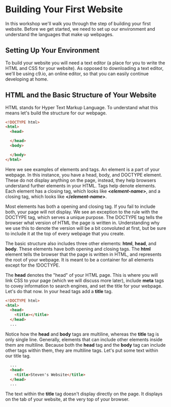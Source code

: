 # Building Your First Website
In this workshop we'll walk you through the step of building your first website. Before we get started, we need to set up our environment and understand the languages that make up webpages.

## Setting Up Your Environment
To build your website you will need a text editor (a place for you to write the HTML and CSS for your website). As opposed to downloading a text editor, we'll be using c9.io, an online editor, so that you can easily continue developing at home.

## HTML and the Basic Structure of Your Website
HTML stands for Hyper Text Markup Language. To understand what this means let's build the structure for our webpage.

```HTML
<!DOCTYPE html>
<html>
  <head>

  </head>
  <body>

  </body>
</html>
```
Here we see examples of elements and tags. An element is a part of your webpage. In this instance, you have a head, body, and DOCTYPE element. These do not display anything on the page, instead, they help browsers understand further elements in your HTML. Tags help denote elements. Each element has a closing tag, which looks like **<***element-name***>**, and a closing tag, which looks like **</***element-name***>**.

Most elements has both a opening and closing tag. If you fail to include both, your page will not display. We see an exception to the rule with the DOCTYPE tag, which serves a unique purpose. The DOCTYPE tag tells the browser what version of HTML the page is written in. Understanding why we use this to denote the version will be a bit convoluted at first, but be sure to include it at the top of every webpage that you create.

The basic structure also includes three other elements: **html**, **head**, and **body**. These elements have both opening and closing tags. The **html** element tells the browser that the page is written in HTML, and represents the root of your webpage. It is meant to be a container for all elements except for the !DOCTYPE.

The **head** denotes the "head" of your HTML page. This is where you will link CSS to your page (which we will discuss more later), include **meta** tags to covey information to search engines, and set the title for your webpage. Let's do that now. In your head tags add a **title** tag.

```HTML
<!DOCTYPE html>
<html>
  <head>
    <title></title>
  </head>
  ...
```

Notice how the **head** and **body** tags are multiline, whereas the **title** tag is only single line. Generally, elements that can include other elements inside them are multiline. Because both the **head** tag and the **body** tag can include other tags within them, they are multiline tags. Let's put some text within our title tag.

```HTML
  ...
  <head>
    <title>Steven's Website</title>
  </head>
  ...
```

The text within the **title** tag doesn't display directly on the page. It displays on the tab of your website, at the very top of your browser.
